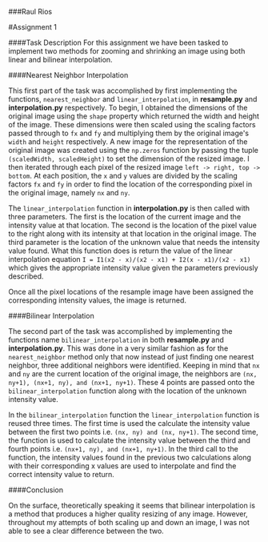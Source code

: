 ###Raul Rios

#Assignment 1

####Task Description
For this assignment we have been tasked to implement two methods for zooming and shrinking an image using both linear and bilinear interpolation.  

####Nearest Neighbor Interpolation

This first part of the task was accomplished by first implementing the functions, `nearest_neighbor` and `linear_interpolation`, in **resample.py** and **interpolation.py** respectively. To begin, I obtained the dimensions of the original image using the `shape` property which returned the width and height of the image. These dimensions were then scaled using the scaling factors passed through to `fx` and `fy` and multiplying them by the original image's `width` and `height` respectively. A new image for the representation of the original image was created using the `np.zeros` function by passing the tuple `(scaledWidth, scaledHeight)` to set the dimension of the resized image. I then iterated through each pixel of the resized image `left -> right, top -> bottom`. At each position, the `x` and `y` values are divided by the scaling factors `fx` and `fy` in order to find the location of the corresponding pixel in the original image, namely `nx` and `ny`. 

The `linear_interpolation` function in **interpolation.py** is then called with three parameters. The first is the location of the current image and the intensity value at that location. The second is the location of the pixel value to the right along with its intensity at that location in the original image. The third parameter is the location of the unknown value that needs the intensity value found. What this function does is return the value of the linear interpolation equation `I = I1(x2 - x)/(x2 - x1) + I2(x - x1)/(x2 - x1)` which gives the appropriate intensity value given the parameters previously described.  

Once all the pixel locations of the resample image have been assigned the corresponding intensity values, the image is returned.


####Bilinear Interpolation

The second part of the task was accomplished by implementing the functions name `bilinear_interpolation` in both **resample.py** and **interpolation.py**. This was done in a very similar fashion as for the `nearest_neighbor` method only that now instead of just finding one nearest neighbor, three additional neighbors were identified. Keeping in mind that `nx` and `ny` are the current location of the original image, the neighbors are `(nx, ny+1), (nx+1, ny), and (nx+1, ny+1)`. These 4 points are passed onto the `bilinear_interpolation` function along with the location of the unknown intensity value. 

In the `bilinear_interpolation` function the `linear_interpolation` function is reused three times. The first time is used the calculate the intensity value between the first two points i.e. `(nx, ny) and (nx, ny+1)`. The second time, the function is used to calculate the intensity value between the third and fourth points i.e. `(nx+1, ny), and (nx+1, ny+1)`. In the third call to the function, the intensity values found in the previous two calculations along with their corresponding x values are used to interpolate and find the correct intensity value to return. 

####Conclusion

On the surface, theoretically speaking it seems that bilinear interpolation is a method that produces a higher quality resizing of any image. However, throughout my attempts of both scaling up and down an image, I was not able to see a clear difference between the two. 
  

